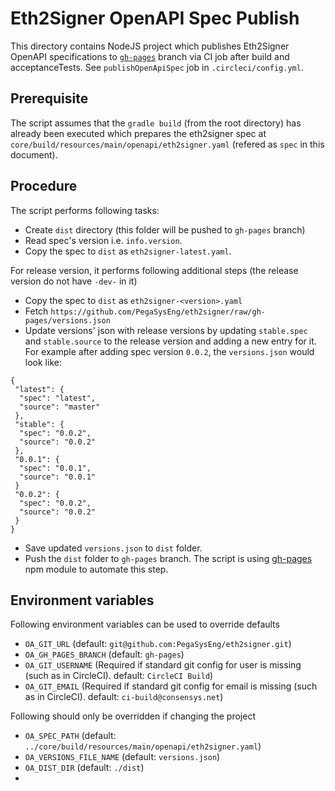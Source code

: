 # Eth2Signer OpenAPI Spec Publish

This directory contains NodeJS project which publishes Eth2Signer OpenAPI specifications to 
[`gh-pages`](https://github.com/PegaSysEng/eth2signer/tree/gh-pages) branch via CI job after build and acceptanceTests. 
See `publishOpenApiSpec` job in `.circleci/config.yml`.

## Prerequisite 
The script assumes that the `gradle build` (from the root directory) has already been executed which prepares the 
eth2signer spec at `core/build/resources/main/openapi/eth2signer.yaml` (refered as `spec` in this document). 

## Procedure
The script performs following tasks:

* Create `dist` directory (this folder will be pushed to `gh-pages` branch)
* Read spec's version i.e. `info.version`.
* Copy the spec to `dist` as `eth2signer-latest.yaml`.

For release version, it performs following additional steps (the release version do not have `-dev-` in it)

* Copy the spec to `dist` as `eth2signer-<version>.yaml`
* Fetch `https://github.com/PegaSysEng/eth2signer/raw/gh-pages/versions.json`
* Update versions' json with release versions by updating `stable.spec` and `stable.source` to the release version and adding a new entry 
for it. For example after adding spec version `0.0.2`, the `versions.json` would look like:
~~~
{
 "latest": {
  "spec": "latest",
  "source": "master"
 },
 "stable": {
  "spec": "0.0.2",
  "source": "0.0.2"
 },
 "0.0.1": {
  "spec": "0.0.1",
  "source": "0.0.1"
 }
 "0.0.2": {
  "spec": "0.0.2",
  "source": "0.0.2"
 }
}
~~~ 
* Save updated `versions.json` to `dist` folder.
* Push the `dist` folder to `gh-pages` branch. The script is using [gh-pages](https://www.npmjs.com/package/gh-pages) 
npm module to automate this step.

## Environment variables
Following environment variables can be used to override defaults
* `OA_GIT_URL`            (default: `git@github.com:PegaSysEng/eth2signer.git`)
* `OA_GH_PAGES_BRANCH`    (default: `gh-pages`)
* `OA_GIT_USERNAME`       (Required if standard git config for user is missing (such as in CircleCI). default: `CircleCI Build`)
* `OA_GIT_EMAIL`          (Required if standard git config for email is missing (such as in CircleCI). default: `ci-build@consensys.net`)

Following should only be overridden if changing the project
* `OA_SPEC_PATH`          (default: `../core/build/resources/main/openapi/eth2signer.yaml`)
* `OA_VERSIONS_FILE_NAME` (default: `versions.json`)
* `OA_DIST_DIR`           (default: `./dist`)
* 
 